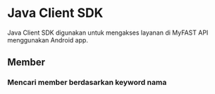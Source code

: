 # Java Client SDK

Java Client SDK digunakan untuk mengakses layanan di MyFAST API menggunakan Android app.

## Member

### Mencari member berdasarkan keyword nama

